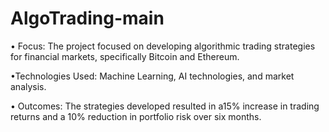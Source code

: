 # AlgoTrading-main
• Focus: The project focused on developing algorithmic trading strategies for financial markets, specifically Bitcoin and Ethereum. 

•Technologies Used: Machine Learning, AI technologies, and market analysis. 

 • Outcomes: The strategies developed resulted in a15% increase in trading returns and a 10% reduction in portfolio risk over six months.
